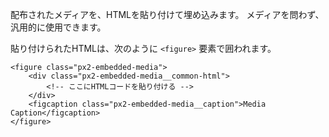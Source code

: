 配布されたメディアを、HTMLを貼り付けて埋め込みます。
メディアを問わず、汎用的に使用できます。

貼り付けられたHTMLは、次のように `<figure>` 要素で囲われます。

```
<figure class="px2-embedded-media">
	<div class="px2-embedded-media__common-html">
		<!-- ここにHTMLコードを貼り付ける -->
	</div>
	<figcaption class="px2-embedded-media__caption">Media Caption</figcaption>
</figure>
```
